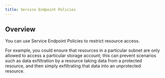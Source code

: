```yaml
---
title: Service Endpoint Policies
---
```


## Overview

You can use Service Endpoint Policies to restrict resource access.

For example, you could ensure that resources in a particular subnet are only allowed to access a particular storage account; this can prevent scenarios such as data exfiltration by a resource taking data from a protected resource, and then simply exfiltrating that data into an unprotected resource.